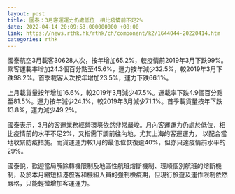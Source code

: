 ```yaml
---
layout: post
title: 國泰：3月客運運力仍處低位　相比疫情前不足2%
date: 2022-04-14 20:09:53.000000000 +08:00
link: https://news.rthk.hk/rthk/ch/component/k2/1644044-20220414.htm
categories: rthk
---
```


國泰航空3月載客30628人次，按年增加65.2%，較疫情前2019年3月下跌99%。乘客運載率增加24.3個百分點至45.6%，運力按年減少32.5%，較2019年3月下跌98.2%。首季載客人次按年增加23.5%，運力下跌66.1%。

上月載貨量按年增加16.6%，較2019年3月減少47.5%。運載率下跌4.9個百分點至81.5%。運力按年減少24.1%，較2019年3月減少71.1%。首季載貨量按年下跌13.8%，運力減少49.2%。

國泰表示，3月的客運業務經營環境依然非常嚴峻。月內客運運力仍處於低位，相比疫情前的水平不足2%，又指需下調前往內地，尤其上海的客運運力， 以配合當地收緊防疫措施。而貨運運力較1月的最低位恢復逾40%，但亦只達疫情前水平的29%。

國泰說，歡迎當局解除轉機限制及地區性航班熔斷機制、理順個別航班的熔斷機制，及於本月縮短抵港旅客和機組人員的強制檢疫期，但現行旅遊及運作限制依然嚴格，只能輕微增加客運運力。
